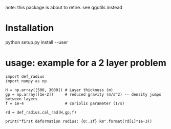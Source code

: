 note: this package is about to retire. see qgutils instead

# Installation

python setup.py install --user

# usage: example for a 2 layer problem

```
import def_radius
import numpy as np

H = np.array([500, 3000]) # Layer thickness (m)
gp = np.array([1e-2])     # reduced gravity (m/s^2) -- density jumps between layers
f = 1e-4                  # coriolis parameter (1/s)

rd = def_radius.cal_rad(H,gp,f)

print("first deformation radius: {0:.1f} km".format(rd[1]*1e-3))
```